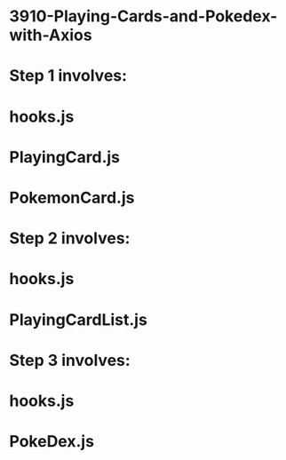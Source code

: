 # 3910-Playing-Cards-and-Pokedex-with-Axios

# Step 1 involves:
# hooks.js
# PlayingCard.js
# PokemonCard.js

# Step 2 involves:
# hooks.js
# PlayingCardList.js

# Step 3 involves:
# hooks.js
# PokeDex.js
